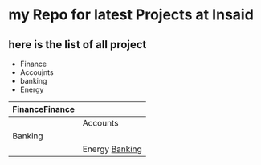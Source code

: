 
# my Repo for latest Projects at Insaid

## here is the list of all project

- Finance
- Accoujnts
- banking
- Energy

|  Finance[Finance](https://github.com/bmvij/demo2/tree/master/financeproject "Finance") |   |
| ------------ | ------------ |
|   |  Accounts |
|  Banking |   |
|  | Energy [Banking](https://github.com/bmvij/demo2/blob/master/readme.md "Banking")|
